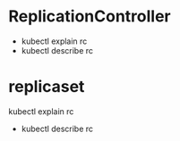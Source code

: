 
# ReplicationController
- kubectl explain rc
- kubectl describe rc
# replicaset 
kubectl explain rc
- kubectl describe rc

